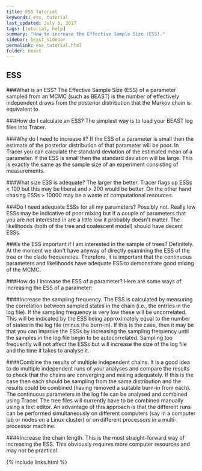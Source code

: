 ```yaml
---
title: ESS Tutorial
keywords: ess, tutorial
last_updated: July 6, 2017
tags: [tutorial, help]
summary: "How to increase the Effective Sample Size (ESS)."
sidebar: beast_sidebar
permalink: ess_tutorial.html
folder: beast
---
```


## ESS
###What is an ESS?
The Effective Sample Size (ESS) of a parameter sampled from an MCMC (such as BEAST) is the number of effectively independent draws from the posterior distribution that the Markov chain is equivalent to.


###How do I calculate an ESS?
The simplest way is to load your BEAST log files into Tracer.


###Why do I need to increase it?
If the ESS of a parameter is small then the estimate of the posterior distribution of that parameter will be poor. In Tracer you can calculate the standard deviation of the estimated mean of a parameter. If the ESS is small then the standard deviation will be large. This is exactly the same as the sample size of an experiment consisting of measurements.


###What size ESS is adequate?
The larger the better. Tracer flags up ESSs < 100 but this may be liberal and > 200 would be better. On the other hand chasing ESSs > 10000 may be a waste of computational resources.


###Do I need adequate ESSs for all my parameters?
Possibly not. Really low ESSs may be indicative of poor mixing but if a couple of parameters that you are not interested in are a little low it probably doesn't matter. The likelihoods (both of the tree and coalescent model) should have decent ESSs.


###Is the ESS important if I am interested in the sample of trees?
Definitely. At the moment we don't have anyway of directly examining the ESS of the tree or the clade frequencies. Therefore, it is important that the continuous parameters and likelihoods have adequate ESS to demonstrate good mixing of the MCMC.


###How do I increase the ESS of a parameter?
Here are some ways of increasing the ESS of a parameter:

####Increase the sampling frequency.
The ESS is calculated by measuring the correlation between sampled states in the chain (i.e., the entries in the log file). If the sampling frequency is very low these will be uncorrelated. This will be indicated by the ESS being approximately equal to the number of states in the log file (minus the burn-in). If this is the case, then it may be that you can improve the ESSs by increasing the sampling frequency until the samples in the log file begin to be autocorrelated. Sampling too frequently will not affect the ESSs but will increase the size of the log file and the time it takes to analyse it.

####Combine the results of multiple independent chains.
It is a good idea to do multiple independent runs of your analyses and compare the results to check that the chains are converging and mixing adequately. If this is the case then each should be sampling from the same distribution and the results could be combined (having removed a suitable burn-in from each). The continuous parameters in the log file can be analysed and combined using Tracer. The tree files will currently have to be combined manually using a text editor. An advantage of this approach is that the different runs can be performed simultaneously on different computers (say in a computer lab or nodes on a Linux cluster) or on different processors in a multi-processor machine.

####Increase the chain length.
This is the most straight-forward way of increasing the ESS. This obviously requires more computer resources and may not be practical.

{% include links.html %}
